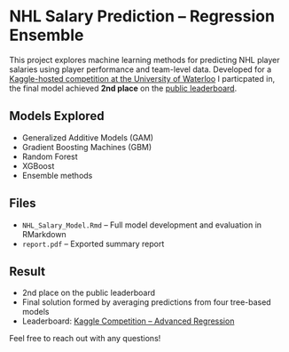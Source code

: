 # NHL Salary Prediction – Regression Ensemble

This project explores machine learning methods for predicting NHL player salaries using player performance and team-level data. Developed for a [Kaggle-hosted competition at the University of Waterloo](https://www.kaggle.com/competitions/adv-regression/overview) I particpated in, the final model achieved **2nd place** on the [public leaderboard](https://www.kaggle.com/competitions/adv-regression/leaderboard).

## Models Explored 
  - Generalized Additive Models (GAM)
  - Gradient Boosting Machines (GBM)
  - Random Forest
  - XGBoost
  - Ensemble methods

## Files

- `NHL_Salary_Model.Rmd` – Full model development and evaluation in RMarkdown
- `report.pdf` – Exported summary report

## Result

- 2nd place on the public leaderboard  
- Final solution formed by averaging predictions from four tree-based models  
- Leaderboard: [Kaggle Competition – Advanced Regression](https://www.kaggle.com/competitions/adv-regression/leaderboard)

Feel free to reach out with any questions!
